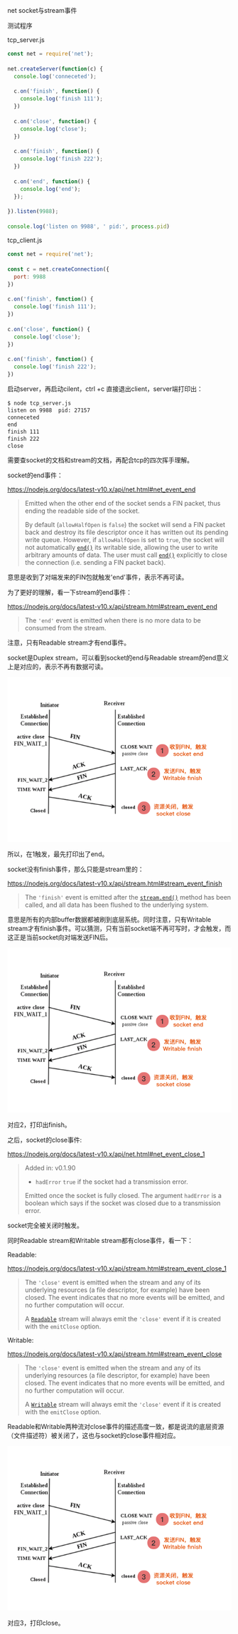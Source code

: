 net socket与stream事件  


测试程序

tcp_server.js

```js
const net = require('net');

net.createServer(function(c) {
  console.log('conneceted');

  c.on('finish', function() {
    console.log('finish 111');
  })
  
  c.on('close', function() {
    console.log('close');
  })
  
  c.on('finish', function() {
    console.log('finish 222');
  })

  c.on('end', function() {
    console.log('end');
  });

}).listen(9988);

console.log('listen on 9988', ' pid:', process.pid)
```

  


tcp_client.js

```js
const net = require('net');

const c = net.createConnection({
  port: 9988
})

c.on('finish', function() {
  console.log('finish 111');
})

c.on('close', function() {
  console.log('close');
})

c.on('finish', function() {
  console.log('finish 222');
})
```

  


启动server，再启动cilent，ctrl +c 直接退出client，server端打印出：

```shell
$ node tcp_server.js 
listen on 9988  pid: 27157
conneceted
end
finish 111
finish 222
close

```

  


需要查socket的文档和stream的文档，再配合tcp的四次挥手理解。


  
    


socket的end事件：

https://nodejs.org/docs/latest-v10.x/api/net.html#net_event_end

> Emitted when the other end of the socket sends a FIN packet, thus ending the readable side of the socket.
>
> By default (`allowHalfOpen` is `false`) the socket will send a FIN packet back and destroy its file descriptor once it has written out its pending write queue. However, if `allowHalfOpen` is set to `true`, the socket will not automatically [`end()`](https://nodejs.org/docs/latest-v10.x/api/net.html#net_socket_end_data_encoding_callback) its writable side, allowing the user to write arbitrary amounts of data. The user must call [`end()`](https://nodejs.org/docs/latest-v10.x/api/net.html#net_socket_end_data_encoding_callback) explicitly to close the connection (i.e. sending a FIN packet back).

意思是收到了对端发来的FIN包就触发'end'事件，表示不再可读。

为了更好的理解，看一下stream的end事件：

https://nodejs.org/docs/latest-v10.x/api/stream.html#stream_event_end

> The `'end'` event is emitted when there is no more data to be consumed from the stream.

注意，只有Readable stream才有end事件。

socket是Duplex stream，可以看到socket的end与Readable stream的end意义上是对应的，表示不再有数据可读。

![socket_stream_normal](./images/socket_stream_normal.png)

所以，在1触发，最先打印出了end。

  
  


socket没有finish事件，那么只能是stream里的：

https://nodejs.org/docs/latest-v10.x/api/stream.html#stream_event_finish

> The `'finish'` event is emitted after the [`stream.end()`](https://nodejs.org/docs/latest-v10.x/api/stream.html#stream_writable_end_chunk_encoding_callback) method has been called, and all data has been flushed to the underlying system.

意思是所有的内部buffer数据都被刷到底层系统。同时注意，只有Writable stream才有finish事件。可以猜测，只有当前socket端不再可写时，才会触发，而这正是当前socket向对端发送FIN后。

![socket_stream_normal](./images/socket_stream_normal.png)

对应2，打印出finish。

  
  


之后，socket的close事件:

https://nodejs.org/docs/latest-v10.x/api/net.html#net_event_close_1

> Added in: v0.1.90
>
> - `hadError` [](https://developer.mozilla.org/en-US/docs/Web/JavaScript/Data_structures#Boolean_type) `true` if the socket had a transmission error.
>
> Emitted once the socket is fully closed. The argument `hadError` is a boolean which says if the socket was closed due to a transmission error.

socket完全被关闭时触发。

同时Readable stream和Writable stream都有close事件，看一下：

Readable:

https://nodejs.org/docs/latest-v10.x/api/stream.html#stream_event_close_1

> The `'close'` event is emitted when the stream and any of its underlying resources (a file descriptor, for example) have been closed. The event indicates that no more events will be emitted, and no further computation will occur.
>
> A [`Readable`](https://nodejs.org/docs/latest-v10.x/api/stream.html#stream_class_stream_readable) stream will always emit the `'close'` event if it is created with the `emitClose` option.

  


Writable:

https://nodejs.org/docs/latest-v10.x/api/stream.html#stream_event_close

> The `'close'` event is emitted when the stream and any of its underlying resources (a file descriptor, for example) have been closed. The event indicates that no more events will be emitted, and no further computation will occur.
>
> A [`Writable`](https://nodejs.org/docs/latest-v10.x/api/stream.html#stream_class_stream_writable) stream will always emit the `'close'` event if it is created with the `emitClose` option.

Readable和Writable两种流对close事件的描述高度一致，都是说流的底层资源（文件描述符）被关闭了，这也与socket的close事件相对应。

![socket_stream_normal](./images/socket_stream_normal.png)

对应3，打印close。

  



